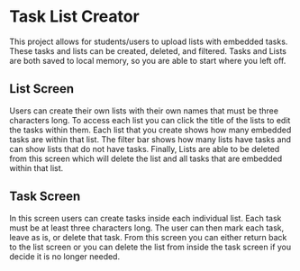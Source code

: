 # Task List Creator

This project allows for students/users to upload lists with embedded tasks. These tasks and lists can be created, deleted, and filtered. Tasks and Lists are both saved to local memory, so you are able to start where you left off.

## List Screen

Users can create their own lists with their own names that must be three characters long. To access each list you can click the title of the lists to edit the tasks within them. Each list that you create shows how many embedded tasks are within that list. The filter bar shows how many lists have tasks and can show lists that do not have tasks. Finally, Lists are able to be deleted from this screen which will delete the list and all tasks that are embedded within that list. 

## Task Screen

In this screen users can create tasks inside each individual list. Each task must be at least three characters long. The user can then mark each task, leave as is, or delete that task. From this screen you can either return back to the list screen or you can delete the list from inside the task screen if you decide it is no longer needed. 
